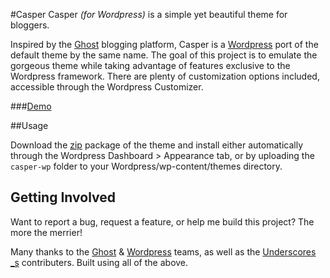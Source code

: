#Casper
Casper *(for Wordpress)* is a simple yet beautiful theme for bloggers.

Inspired by the [Ghost](http://ghost.org) blogging platform, Casper is a [Wordpress](http://wordpress.org) port of the default theme by the same name. The goal of this project is to emulate the gorgeous theme while taking advantage of features exclusive to the Wordpress framework. There are plenty of customization options included, accessible through the Wordpress Customizer.

###[Demo](http://lacymorrow.com/projects/casper/)

##Usage

Download the [zip](https://github.com/lacymorrow/casper-wp/archive/master.zip) package of the theme and install either automatically through the Wordpress Dashboard > Appearance tab, or by uploading the `casper-wp` folder to your Wordpress/wp-content/themes directory.

## Getting Involved

Want to report a bug, request a feature, or help me build this project? The more the merrier!


Many thanks to the [Ghost](http://ghost.org) & [Wordpress](http://wordpress.org) teams, as well as the [Underscores _s](http://underscores.me/) contributers. Built using all of the above.